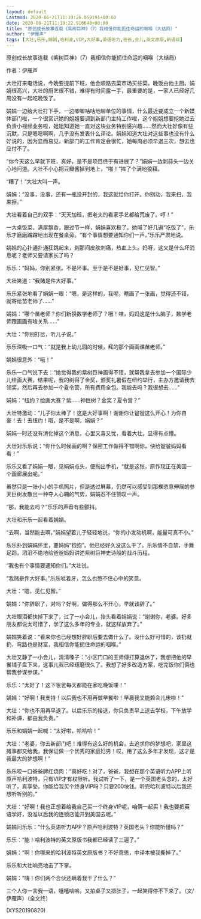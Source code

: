 ```yaml
---
layout: default
Lastmod: 2020-06-21T11:19:26.059191+00:00
date: 2020-06-21T11:19:22.916648+00:00
title: "原创成长故事连载《紫树巨神》（7）我相信你能扼住命运的咽喉（大结局）"
author: "伊雁声"
tags: [大壮,乐乐,娟娟,哈利波,VIP,大好事,英语听力,爸爸,会儿,英文原版,新语丝]
---
```


原创成长故事连载《紫树巨神》（7）我相信你能扼住命运的咽喉（大结局）

作者：伊雁声

大壮打来电话说，今晚要提前下班，他会顺路去菜市场买些菜，晚饭由他主厨。娟娟很高兴，大壮的厨艺很不错，难得有时间露一手，最重要的是，一家人已经好几周没有一起吃晚饭了。

娟娟一边给大壮打下手，一边唧唧咕咕地聊单位的事情，什么最近要成立一个新媒体部门啦，一个很赏识她的姐姐要调到新部门主持工作啦，这个姐姐想要挖她过去负责小视频业务啦，姐姐知道她一直对这块业务特别感兴趣……然而大壮好像有些沉默，只是嗯嗯啊啊，几乎没有发表什么评论。娟娟知道大壮对这些事也没有什么好说的，因为显而易见，新部门的工作肯定会很忙，她每周必须早退三次，想去也应付不了。

“你今天这么早就下班，真好，是不是项目终于有进展了？”娟娟一边剥蒜头一边关心地问道。大壮不小心把豆瓣酱掉到地上，“啪！”摔了个满地狼藉。

“糟了！”大壮大叫一声。

娟娟：“没事，没事，还有一瓶没开封的，我这就给你打开。你别动，我来扫，我来擦。”

大壮看着自己的双手：“天天加班，把老夫的看家手艺都给荒废了。哼！”

一大桌饭菜，满屋飘香，跟过节一样，娟娟喜欢极了。她喊了好几遍“吃饭了”，乐乐才磨磨蹭蹭地出现在餐桌旁。“有个事情想要通知你们一声。”乐乐严肃地说。

娟娟的心扑通扑通狂跳起来，刹那间皮肤刺痛，热血上头。妈呀，这又是什么坏消息呢？老师又要请家长了吗？

乐乐：“妈妈，你别紧张。不是坏事。至于是不是好事，见仁见智。”

大壮笑道：“我赌是件大好事。”

乐乐紧张地看了娟娟一眼：“嗯，是这样的，我呢，瞎画了一张画，觉得还不错，就寄给苗老师了……”

娟娟：“哪个苗老师？你们新换数学老师了？哦！嗐，妈妈这是什么脑子，数学老师跟画画有啥关系……”

大壮：“你别打岔，听儿子说。”

乐乐深吸一口气：“就是我上幼儿园的时候，拜的那个画画课苗老师。”

娟娟很意外：“哦！”

乐乐一口气说下去：“她觉得我的紫树巨神画得不错，就帮我拿去参加一个国际少儿绘画大赛，结果呢，我的树得了金奖，颁奖礼暑假在纽约举行，主办方邀请我去领奖，然后再去参加一个夏令营，所有费用全包。我能去吗？我很想去……”

娟娟：“纽约？绘画大赛？紫……神巨树？金奖？夏令营？”

大壮特激动：“儿子你太棒了！这是大好事啊！谢谢你让爸爸这么开心！为你自豪！去！去纽约！哦，是不是啊，娟娟？”

娟娟一时还没有消化掉这个消息，心里又喜又忧，看着大壮，显得有点懵。

大壮对乐乐说：“你什么时候画的啊？保密工作做得不错啊你，快给爸爸妈妈看看！”

乐乐又看了娟娟一眼，见娟娟点头，便掏出手机，“就是这张，原作现正在美国一个画廊展出呢。”

虽然只是一张小小的手机照片，但是透过屏幕，仍然可以感受到那棵恣意伸展的参天巨树发散出一种夺人心魄的气势，娟娟忍不住赞叹一声。

“那，我能去吗？”乐乐的声音有些颤抖。

大壮和乐乐一起看着娟娟。

“去啊，当然能去啊，”娟娟望着儿子轻轻地说，“你的小发动机啊，能量可真不小。”

乐乐扑到娟娟怀里，要妈妈“抱抱”。他已经好久没这么干了。乐乐情不自禁，手舞足蹈，滔滔不绝地给爸爸妈妈讲述紫树巨神史诗般的战斗历程。

“我也有个事情要通知你们。”大壮说。

“我赌是件大好事。”乐乐呲着牙，怎么也憋不住心中的笑意。

大壮：“嗯，见仁见智。”

娟娟：“你辞职了，对吗？好啊，做得那么不开心，早就该辞了。”

大壮眼泪都快掉下来了，过了一小会儿，抬头看着娟娟说：“谢谢你，老婆。好多朋友都说太可惜了，学了这么多年的专业，就这样放弃了。”

娟娟笑着说：“看来你也已经想好辞职后要去做什么了。没什么好可惜的，该扔就扔，弯路也是财富，我相信你能扼住命运的咽喉。”

大壮又静了一小会儿，清清嗓子：“小区门口的王师傅打算退休了，我想把他的早餐铺子盘下来，这事儿我已经琢磨很久了。我想了好多改造方案，吃完饭你们俩也帮我参谋参谋。”

乐乐：“太好了！这下爸爸每天都能在家吃晚饭喽！”

娟娟：“好啊！我支持！以后我也不用再做早餐啦！早晨我又能赖会儿床啦！”

大壮：“你也不用再早退了。以后乐乐的接送，你只负责早上送去学校，下午放学和补课，都由我负责。”

乐乐和娟娟一起喊：“太好啦，哈哈哈！”

大壮：“老婆，你去新部门吧！难得有这么好的机会，去追求你的梦想吧，家里这摊事都交给我，我保证做一个优秀的家庭妇男！哎，用了这么多年才发现，这才是我最大的梦想啊！”

乐乐咬一口爸爸牌红烧肉：“真好吃！对了，爸爸，我想在那个英语听力APP上听原声哈利波特，只有VIP才有权限听。我试听了一下，是一个英国老头念的，太好听了，真享受。你能给我买个终身VIP吗？只要200块钱。听完哈利波特以后我还想听听别的。”

大壮：“好啊！我也正想着给我自己买一个终身VIP呢，咱俩一起买！我也要把英语学好，没准以后我的连锁店能开到美国去呢。”

娟娟问乐乐：“什么英语听力APP？原声哈利波特？英国老头？你能听懂吗？”

乐乐：“能！哈利波特的英文原版书我都已经读了三遍了。”

娟娟：“啊！你哪来的哈利波特英文原版书？不好意思，中译本被我撕掉了。”

乐乐和大壮响亮地击了下掌。

娟娟：“嗨！你们两个合伙还瞒着我干了什么？”

三个人你一言我一语，嘻嘻哈哈，又拍桌子又捂肚子，一起笑得停不下来了。（文/伊雁声）（全文终）

(XYS20190820)

